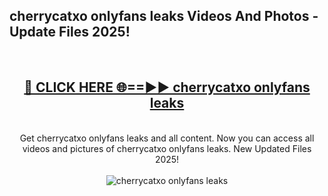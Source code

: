 <h2>cherrycatxo onlyfans leaks Videos And Photos - Update Files 2025!</h2>
<br>
<div align="center">
<h2><a href="https://linkcuts.com/hfmhzwbr" rel="nofollow">🔴 CLICK HERE 🌐==►► cherrycatxo onlyfans leaks</a></h2>
<br>
Get cherrycatxo onlyfans leaks and all content. Now you can access all videos and pictures of cherrycatxo onlyfans leaks. New Updated Files 2025!
<br>
<br>
<a href="https://linkcuts.com/hfmhzwbr" rel="nofollow" data-target="animated-image.originalLink"><img src="https://i.ibb.co.com/WyWwxjT/player-gif2.gif" alt="cherrycatxo onlyfans leaks" style="max-width: 100%; display: inline-block;" data-target="animated-image.originalImage"></a>
</div>
<br>
